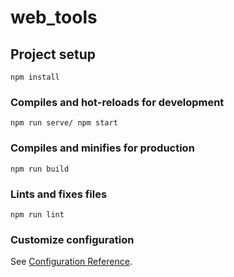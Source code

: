 # web_tools

## Project setup
```
npm install
```

### Compiles and hot-reloads for development
```
npm run serve/ npm start
```

### Compiles and minifies for production
```
npm run build
```

### Lints and fixes files
```
npm run lint
```

### Customize configuration
See [Configuration Reference](https://cli.vuejs.org/config/).
